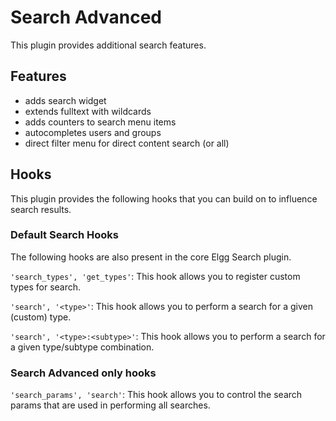 # Search Advanced

This plugin provides additional search features.

## Features

- adds search widget
- extends fulltext with wildcards
- adds counters to search menu items
- autocompletes users and groups
- direct filter menu for direct content search (or all)

## Hooks

This plugin provides the following hooks that you can build on to influence search results.

### Default Search Hooks

The following hooks are also present in the core Elgg Search plugin. 

`'search_types', 'get_types'`:
This hook allows you to register custom types for search.

`'search', '<type>'`:
This hook allows you to perform a search for a given (custom) type.

`'search', '<type>:<subtype>'`:
This hook allows you to perform a search for a given type/subtype combination.

### Search Advanced only hooks

`'search_params', 'search'`:
This hook allows you to control the search params that are used in performing all searches.
